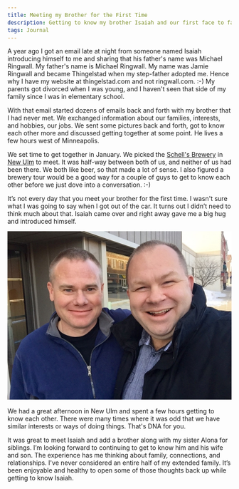 ```yaml
---
title: Meeting my Brother for the First Time
description: Getting to know my brother Isaiah and our first face to face meeting.
tags: Journal
---
```


A year ago I got an email late at night from someone named Isaiah introducing himself to me and sharing that his father's name was Michael Ringwall. My father's name is Michael Ringwall. My name was Jamie Ringwall and became Thingelstad when my step-father adopted me. Hence why I have my website at thingelstad.com and not ringwall.com. :-) My parents got divorced when I was young, and I haven't seen that side of my family since I was in elementary school.

With that email started dozens of emails back and forth with my brother that I had never met. We exchanged information about our families, interests, and hobbies, our jobs. We sent some pictures back and forth, got to know each other more and discussed getting together at some point. He lives a few hours west of Minneapolis.

We set time to get together in January. We picked the [Schell's Brewery](http://schellsbrewery.com) in [New Ulm](http://www.newulm.com) to meet. It was half-way between both of us, and neither of us had been there. We both like beer, so that made a lot of sense. I also figured a brewery tour would be a good way for a couple of guys to get to know each other before we just dove into a conversation. :-)

It’s not every day that you meet your brother for the first time. I wasn't sure what I was going to say when I got out of the car. It turns out I didn’t need to think much about that. Isaiah came over and right away gave me a big hug and introduced himself.

![Isaiah and Jamie in New Ulm, MN](/assets/posts/2016/Isaiah-and-Jamie.jpg)

We had a great afternoon in New Ulm and spent a few hours getting to know each other. There were many times where it was odd that we have similar interests or ways of doing things. That's DNA for you.

It was great to meet Isaiah and add a brother along with my sister Alona for siblings. I’m looking forward to continuing to get to know him and his wife and son. The experience has me thinking about family, connections, and relationships. I've never considered an entire half of my extended family. It’s been enjoyable and healthy to open some of those thoughts back up while getting to know Isaiah.
